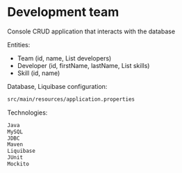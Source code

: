 # Development team

Console CRUD application that interacts with the database

Entities:
- Team (id, name, List<Developer> developers)
- Developer (id, firstName, lastName, List<Skill> skills)
- Skill (id, name)

Database, Liquibase configuration:
```sh
src/main/resources/application.properties
```

Technologies:
```sh
Java
MySQL
JDBC
Maven
Liquibase
JUnit
Mockito
```
